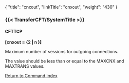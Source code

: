 {
    "title": "cnxout",
    "linkTitle": "cnxout",
    "weight": "430"
}<span id="cnxout"></span>

### {{< TransferCFT/SystemTitle  >}}

#### CFTTCP

****[cnxout = {2 &#124; n }]****

Maximum number of sessions for outgoing connections.

The value should be less than or equal to the MAXCNX and MAXTRANS values.

[Return to Command index](../../)
